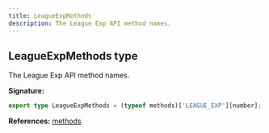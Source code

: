 ```yaml
---
title: LeagueExpMethods
description: The League Exp API method names.
---
```


## LeagueExpMethods type

The League Exp API method names.

**Signature:**

```ts
export type LeagueExpMethods = (typeof methods)['LEAGUE_EXP'][number];
```

**References:** [methods](/api/methods)

